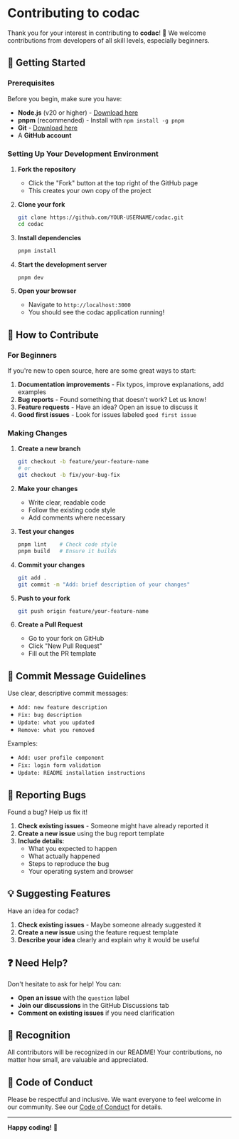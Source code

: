# Contributing to codac

Thank you for your interest in contributing to **codac**! 🎉 We welcome contributions from developers of all skill levels, especially beginners.

## 🚀 Getting Started

### Prerequisites

Before you begin, make sure you have:

- **Node.js** (v20 or higher) - [Download here](https://nodejs.org/)
- **pnpm** (recommended) - Install with `npm install -g pnpm`
- **Git** - [Download here](https://git-scm.com/)
- A **GitHub account**

### Setting Up Your Development Environment

1. **Fork the repository**

   - Click the "Fork" button at the top right of the GitHub page
   - This creates your own copy of the project

2. **Clone your fork**

   ```bash
   git clone https://github.com/YOUR-USERNAME/codac.git
   cd codac
   ```

3. **Install dependencies**

   ```bash
   pnpm install
   ```

4. **Start the development server**

   ```bash
   pnpm dev
   ```

5. **Open your browser**
   - Navigate to `http://localhost:3000`
   - You should see the codac application running!

## 🤝 How to Contribute

### For Beginners

If you're new to open source, here are some great ways to start:

1. **Documentation improvements** - Fix typos, improve explanations, add examples
2. **Bug reports** - Found something that doesn't work? Let us know!
3. **Feature requests** - Have an idea? Open an issue to discuss it
4. **Good first issues** - Look for issues labeled `good first issue`

### Making Changes

1. **Create a new branch**

   ```bash
   git checkout -b feature/your-feature-name
   # or
   git checkout -b fix/your-bug-fix
   ```

2. **Make your changes**

   - Write clear, readable code
   - Follow the existing code style
   - Add comments where necessary

3. **Test your changes**

   ```bash
   pnpm lint    # Check code style
   pnpm build   # Ensure it builds
   ```

4. **Commit your changes**

   ```bash
   git add .
   git commit -m "Add: brief description of your changes"
   ```

5. **Push to your fork**

   ```bash
   git push origin feature/your-feature-name
   ```

6. **Create a Pull Request**
   - Go to your fork on GitHub
   - Click "New Pull Request"
   - Fill out the PR template

## 📝 Commit Message Guidelines

Use clear, descriptive commit messages:

- `Add: new feature description`
- `Fix: bug description`
- `Update: what you updated`
- `Remove: what you removed`

Examples:

- `Add: user profile component`
- `Fix: login form validation`
- `Update: README installation instructions`

## 🐛 Reporting Bugs

Found a bug? Help us fix it!

1. **Check existing issues** - Someone might have already reported it
2. **Create a new issue** using the bug report template
3. **Include details**:
   - What you expected to happen
   - What actually happened
   - Steps to reproduce the bug
   - Your operating system and browser

## 💡 Suggesting Features

Have an idea for codac?

1. **Check existing issues** - Maybe someone already suggested it
2. **Create a new issue** using the feature request template
3. **Describe your idea** clearly and explain why it would be useful

## ❓ Need Help?

Don't hesitate to ask for help! You can:

- **Open an issue** with the `question` label
- **Join our discussions** in the GitHub Discussions tab
- **Comment on existing issues** if you need clarification

## 🎉 Recognition

All contributors will be recognized in our README! Your contributions, no matter how small, are valuable and appreciated.

## 📜 Code of Conduct

Please be respectful and inclusive. We want everyone to feel welcome in our community. See our [Code of Conduct](CODE_OF_CONDUCT.md) for details.

---

**Happy coding!** 🚀
